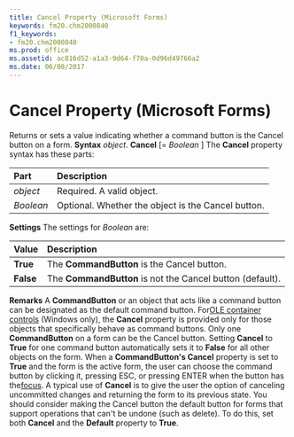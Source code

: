 ```yaml
---
title: Cancel Property (Microsoft Forms)
keywords: fm20.chm2000840
f1_keywords:
- fm20.chm2000840
ms.prod: office
ms.assetid: ac816d52-a1a3-9d64-f70a-0d96d49766a2
ms.date: 06/08/2017
---
```



# Cancel Property (Microsoft Forms)



Returns or sets a value indicating whether a command button is the Cancel button on a form.
 **Syntax**
 _object_. **Cancel** [= _Boolean_ ]
The  **Cancel** property syntax has these parts:


|**Part**|**Description**|
|:-----|:-----|
| _object_|Required. A valid object.|
| _Boolean_|Optional. Whether the object is the Cancel button.|

 **Settings**
The settings for  _Boolean_ are:


|**Value**|**Description**|
|:-----|:-----|
|**True**|The  **CommandButton** is the Cancel button.|
|**False**|The  **CommandButton** is not the Cancel button (default).|

 **Remarks**
A  **CommandButton** or an object that acts like a command button can be designated as the default command button. For[OLE container controls](../../../language/Glossary/glossary-vba.md) (Windows only), the **Cancel** property is provided only for those objects that specifically behave as command buttons.
Only one  **CommandButton** on a form can be the Cancel button. Setting **Cancel** to **True** for one command button automatically sets it to **False** for all other objects on the form. When a **CommandButton's Cancel** property is set to **True** and the form is the active form, the user can choose the command button by clicking it, pressing ESC, or pressing ENTER when the button has the[focus](../../Glossary/vbe-glossary.md).
A typical use of  **Cancel** is to give the user the option of canceling uncommitted changes and returning the form to its previous state.
You should consider making the Cancel button the default button for forms that support operations that can't be undone (such as delete). To do this, set both  **Cancel** and the **Default** property to **True**.

